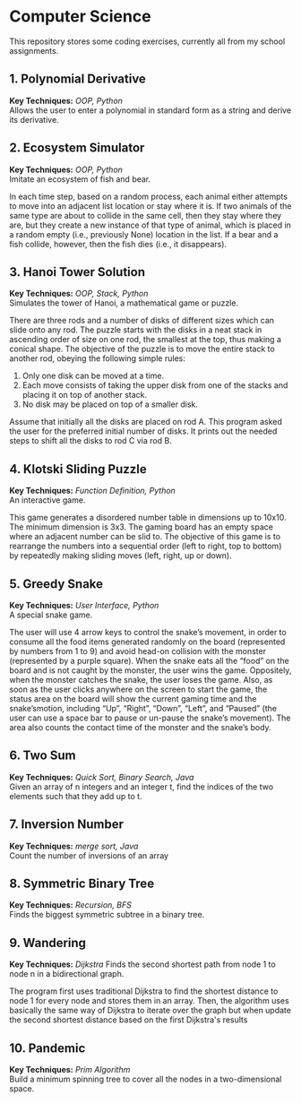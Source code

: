 # Computer Science
This repository stores some coding exercises, currently all from my school assignments.
## 1. Polynomial Derivative
**Key Techniques:** *OOP, Python*  
Allows the user to enter a polynomial in standard form as a string and derive its derivative.
## 2. Ecosystem Simulator
**Key Techniques:** *OOP, Python*  
Imitate an ecosystem of fish and bear.

In each time step, based on a random process, each animal either attempts to move into an adjacent list location or stay where it is. If two animals of the same type are about to collide in the same cell, then they stay where they are, but they create a new instance of that type of animal, which is placed in a random empty (i.e., previously None) location in the list. If a bear and a fish collide, however, then the fish dies (i.e., it disappears).
## 3. Hanoi Tower Solution
**Key Techniques:** *OOP, Stack, Python*  
Simulates the tower of Hanoi, a mathematical game or puzzle.

There are three rods and a number of disks of different sizes which can slide onto any rod. The puzzle starts with the disks in a neat stack in ascending order of size on one rod, the smallest at the top, thus making a conical shape. The objective of the puzzle is to move the entire stack to
another rod, obeying the following simple rules: 

  1. Only one disk can be moved at a time.
  2. Each move consists of taking the upper disk from one of the stacks and placing it on top of another stack.
  3. No disk may be placed on top of a smaller disk.
     
Assume that initially all the disks are placed on rod A. This program asked the user for the preferred initial number of disks. It prints out the needed steps to shift all the disks to rod C via rod B.
## 4. Klotski Sliding Puzzle
**Key Techniques:** *Function Definition, Python*   
An interactive game.

This game generates a disordered number table in dimensions up to 10x10. The minimum dimension is 3x3. The gaming board has an empty space where an adjacent number can be slid to. The objective of this game is to rearrange the numbers into a sequential order (left to right, top to bottom) by repeatedly making sliding moves (left, right, up or down).
## 5. Greedy Snake
**Key Techniques:** *User Interface, Python*   
A special snake game. 

The user will use 4 arrow keys to control the snake’s movement, in order to consume all the food items generated randomly on the board (represented by numbers from 1 to 9) and avoid head-on collision with the monster (represented by a purple square). When the snake eats all the “food” on the board and is not caught by the monster, the user wins the game. Oppositely, when the monster catches the snake, the user loses the game. Also, as soon as the user clicks anywhere on the screen to start the game, the status area on the board will show the current gaming time and the snake’smotion, including “Up”, “Right”, “Down”, “Left”, and “Paused” (the user can use a space bar to pause or un-pause the snake’s movement). The area also counts the contact time of the monster and the snake’s body.
## 6. Two Sum
**Key Techniques:** *Quick Sort, Binary Search, Java*  
Given an array of n integers and an integer t, find the indices of the two elements such that they
add up to t.
## 7. Inversion Number
**Key Techniques:** *merge sort, Java*  
Count the number of inversions of an array
## 8. Symmetric Binary Tree
**Key Techniques:** *Recursion, BFS*    
Finds the biggest symmetric subtree in a binary tree.
## 9. Wandering
**Key Techniques:** *Dijkstra*
Finds the second shortest path from node 1 to node n in a bidirectional graph.  

The program first uses traditional Dijkstra to find the shortest distance to node 1 for every node and stores them in an array. Then, the algorithm uses basically the same way of Dijkstra to iterate over the graph but when update the second shortest distance based on the first Dijkstra's results
## 10. Pandemic
**Key Techniques:** *Prim Algorithm*  
Build a minimum spinning tree to cover all the nodes in a two-dimensional space.








